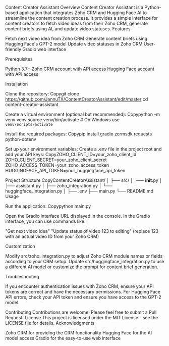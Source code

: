 Content Creator Assistant
Overview
Content Creator Assistant is a Python-based application that integrates Zoho CRM and Hugging Face AI to streamline the content creation process. It provides a simple interface for content creators to fetch video ideas from their Zoho CRM, generate content briefs using AI, and update video statuses.
Features

Fetch next video idea from Zoho CRM
Generate content briefs using Hugging Face's GPT-2 model
Update video statuses in Zoho CRM
User-friendly Gradio web interface

Prerequisites

Python 3.7+
Zoho CRM account with API access
Hugging Face account with API access

Installation

Clone the repository:
Copygit clone https://github.com/JannuTX/ContentCreatorAssistant/edit/master
cd content-creator-assistant

Create a virtual environment (optional but recommended):
Copypython -m venv venv
source venv/bin/activate  # On Windows use `venv\Scripts\activate`

Install the required packages:
Copypip install gradio zcrmsdk requests python-dotenv

Set up your environment variables:
Create a .env file in the project root and add your API keys:
CopyZOHO_CLIENT_ID=your_zoho_client_id
ZOHO_CLIENT_SECRET=your_zoho_client_secret
ZOHO_ACCESS_TOKEN=your_zoho_access_token
HUGGINGFACE_API_TOKEN=your_huggingface_api_token


Project Structure
CopyContentCreatorAssistant/
│
├── src/
│   ├── __init__.py
│   ├── assistant.py
│   ├── zoho_integration.py
│   └── huggingface_integration.py
│
├── .env
├── main.py
└── README.md
Usage

Run the application:
Copypython main.py

Open the Gradio interface URL displayed in the console.
In the Gradio interface, you can use commands like:

"Get next video idea"
"Update status of video 123 to editing" (replace 123 with an actual video ID from your Zoho CRM)



Customization

Modify src/zoho_integration.py to adjust Zoho CRM module names or fields according to your CRM setup.
Update src/huggingface_integration.py to use a different AI model or customize the prompt for content brief generation.

Troubleshooting

If you encounter authentication issues with Zoho CRM, ensure your API tokens are correct and have the necessary permissions.
For Hugging Face API errors, check your API token and ensure you have access to the GPT-2 model.

Contributing
Contributions are welcome! Please feel free to submit a Pull Request.
License
This project is licensed under the MIT License - see the LICENSE file for details.
Acknowledgments

Zoho CRM for providing the CRM functionality
Hugging Face for the AI model access
Gradio for the easy-to-use web interface
